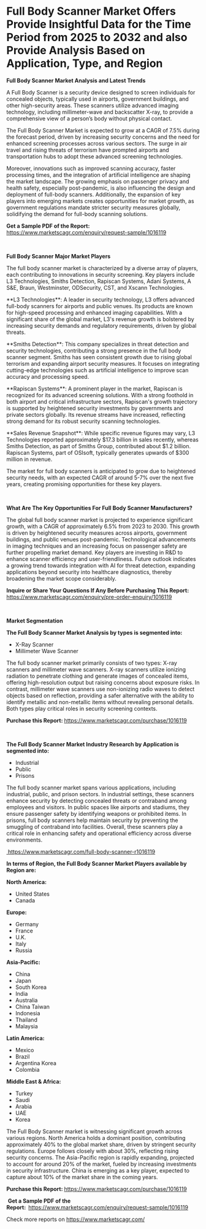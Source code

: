 <p><h1>Full Body Scanner Market Offers Provide Insightful Data for the Time Period from 2025 to 2032 and also Provide Analysis Based on Application, Type, and Region</h1></p><p><strong>Full Body Scanner Market Analysis and Latest Trends</strong></p>
<p><p>A Full Body Scanner is a security device designed to screen individuals for concealed objects, typically used in airports, government buildings, and other high-security areas. These scanners utilize advanced imaging technology, including millimeter-wave and backscatter X-ray, to provide a comprehensive view of a person’s body without physical contact. </p><p>The Full Body Scanner Market is expected to grow at a CAGR of 7.5% during the forecast period, driven by increasing security concerns and the need for enhanced screening processes across various sectors. The surge in air travel and rising threats of terrorism have prompted airports and transportation hubs to adopt these advanced screening technologies. </p><p>Moreover, innovations such as improved scanning accuracy, faster processing times, and the integration of artificial intelligence are shaping the market landscape. The growing emphasis on passenger privacy and health safety, especially post-pandemic, is also influencing the design and deployment of full-body scanners. Additionally, the expansion of key players into emerging markets creates opportunities for market growth, as government regulations mandate stricter security measures globally, solidifying the demand for full-body scanning solutions.</p></p>
<p><strong>Get a Sample PDF of the Report:&nbsp;</strong> <a href="https://www.marketscagr.com/enquiry/request-sample/1016119?utm_campaign=2265&utm_medium=2&utm_source=Github&utm_content=ia&utm_term=19022025&utm_id=full-body-scanner">https://www.marketscagr.com/enquiry/request-sample/1016119</a></p>
<p>&nbsp;</p>
<p><strong>Full Body Scanner Major Market Players</strong></p>
<p><p>The full body scanner market is characterized by a diverse array of players, each contributing to innovations in security screening. Key players include L3 Technologies, Smiths Detection, Rapiscan Systems, Adani Systems, A S&E, Braun, Westminster, ODSecurity, CST, and Xscann Technologies.</p><p>**L3 Technologies**: A leader in security technology, L3 offers advanced full-body scanners for airports and public venues. Its products are known for high-speed processing and enhanced imaging capabilities. With a significant share of the global market, L3's revenue growth is bolstered by increasing security demands and regulatory requirements, driven by global threats.</p><p>**Smiths Detection**: This company specializes in threat detection and security technologies, contributing a strong presence in the full body scanner segment. Smiths has seen consistent growth due to rising global terrorism and expanding airport security measures. It focuses on integrating cutting-edge technologies such as artificial intelligence to improve scan accuracy and processing speed.</p><p>**Rapiscan Systems**: A prominent player in the market, Rapiscan is recognized for its advanced screening solutions. With a strong foothold in both airport and critical infrastructure sectors, Rapiscan's growth trajectory is supported by heightened security investments by governments and private sectors globally. Its revenue streams have increased, reflecting strong demand for its robust security scanning technologies.</p><p>**Sales Revenue Snapshot**: While specific revenue figures may vary, L3 Technologies reported approximately $17.3 billion in sales recently, whereas Smiths Detection, as part of Smiths Group, contributed about $1.2 billion. Rapiscan Systems, part of OSIsoft, typically generates upwards of $300 million in revenue.</p><p>The market for full body scanners is anticipated to grow due to heightened security needs, with an expected CAGR of around 5-7% over the next five years, creating promising opportunities for these key players.</p></p>
<p>&nbsp;</p>
<p><strong>What Are The Key Opportunities For Full Body Scanner Manufacturers?</strong></p>
<p><p>The global full body scanner market is projected to experience significant growth, with a CAGR of approximately 6.5% from 2023 to 2030. This growth is driven by heightened security measures across airports, government buildings, and public venues post-pandemic. Technological advancements in imaging techniques and an increasing focus on passenger safety are further propelling market demand. Key players are investing in R&D to enhance scanner efficiency and user-friendliness. Future outlook indicates a growing trend towards integration with AI for threat detection, expanding applications beyond security into healthcare diagnostics, thereby broadening the market scope considerably.</p></p>
<p><strong>Inquire or Share Your Questions If Any Before Purchasing This Report:</strong> <a href="https://www.marketscagr.com/enquiry/pre-order-enquiry/1016119?utm_campaign=2265&utm_medium=2&utm_source=Github&utm_content=ia&utm_term=19022025&utm_id=full-body-scanner">https://www.marketscagr.com/enquiry/pre-order-enquiry/1016119</a></p>
<p>&nbsp;</p>
<p><strong>Market Segmentation</strong></p>
<p><strong>The Full Body Scanner Market Analysis by types is segmented into:</strong></p>
<p><ul><li>X-Ray Scanner</li><li>Millimeter Wave Scanner</li></ul></p>
<p><p>The full body scanner market primarily consists of two types: X-ray scanners and millimeter wave scanners. X-ray scanners utilize ionizing radiation to penetrate clothing and generate images of concealed items, offering high-resolution output but raising concerns about exposure risks. In contrast, millimeter wave scanners use non-ionizing radio waves to detect objects based on reflection, providing a safer alternative with the ability to identify metallic and non-metallic items without revealing personal details. Both types play critical roles in security screening contexts.</p></p>
<p><strong>Purchase this Report:&nbsp;</strong><a href="https://www.marketscagr.com/purchase/1016119?utm_campaign=2265&utm_medium=2&utm_source=Github&utm_content=ia&utm_term=19022025&utm_id=full-body-scanner">https://www.marketscagr.com/purchase/1016119</a></p>
<p>&nbsp;</p>
<p><strong>The Full Body Scanner Market Industry Research by Application is segmented into:</strong></p>
<p><ul><li>Industrial</li><li>Public</li><li>Prisons</li></ul></p>
<p><p>The full body scanner market spans various applications, including industrial, public, and prison sectors. In industrial settings, these scanners enhance security by detecting concealed threats or contraband among employees and visitors. In public spaces like airports and stadiums, they ensure passenger safety by identifying weapons or prohibited items. In prisons, full body scanners help maintain security by preventing the smuggling of contraband into facilities. Overall, these scanners play a critical role in enhancing safety and operational efficiency across diverse environments.</p></p>
<p><a href="https://www.marketscagr.com/full-body-scanner-r1016119?utm_campaign=2265&utm_medium=2&utm_source=Github&utm_content=ia&utm_term=19022025&utm_id=full-body-scanner">&nbsp;https://www.marketscagr.com/full-body-scanner-r1016119</a></p>
<p><strong>In terms of Region, the Full Body Scanner Market Players available by Region are:</strong></p>
<p>
    <p> <strong> North America: </strong>
        <ul>
            <li>United States</li>
            <li>Canada</li>
        </ul>
        </p> 
    <p> <strong> Europe: </strong>
        <ul>
            <li>Germany</li>
            <li>France</li>
            <li>U.K.</li>
            <li>Italy</li>
            <li>Russia</li>
        </ul>
        </p> 
    <p> <strong> Asia-Pacific: </strong>
        <ul>
            <li>China</li>
            <li>Japan</li>
            <li>South Korea</li>
            <li>India</li>
            <li>Australia</li>
            <li>China Taiwan</li>
            <li>Indonesia</li>
            <li>Thailand</li>
            <li>Malaysia</li>
        </ul>
        </p> 
    <p> <strong> Latin America: </strong>
        <ul>
            <li>Mexico</li>
            <li>Brazil</li>
            <li>Argentina Korea</li>
            <li>Colombia</li>
        </ul>
        </p> 
    <p> <strong> Middle East & Africa: </strong>
        <ul>
            <li>Turkey</li>
            <li>Saudi</li>
            <li>Arabia</li>
            <li>UAE</li>
            <li>Korea</li>
        </ul>
    </p>
    </p>
<p><p>The Full Body Scanner market is witnessing significant growth across various regions. North America holds a dominant position, contributing approximately 40% to the global market share, driven by stringent security regulations. Europe follows closely with about 30%, reflecting rising security concerns. The Asia-Pacific region is rapidly expanding, projected to account for around 20% of the market, fueled by increasing investments in security infrastructure. China is emerging as a key player, expected to capture about 10% of the market share in the coming years.</p></p>
<p><strong>Purchase this Report: </strong><a href="https://www.marketscagr.com/purchase/1016119?utm_campaign=2265&utm_medium=2&utm_source=Github&utm_content=ia&utm_term=19022025&utm_id=full-body-scanner">https://www.marketscagr.com/purchase/1016119</a></p>
<p>&nbsp;<strong>Get a Sample PDF of the Report:&nbsp;&nbsp;</strong><a href="https://www.marketscagr.com/enquiry/request-sample/1016119?utm_campaign=2265&utm_medium=2&utm_source=Github&utm_content=ia&utm_term=19022025&utm_id=full-body-scanner">https://www.marketscagr.com/enquiry/request-sample/1016119</a></p>
<p><strong></strong></p>
<p>Check more reports on <a href="https://www.marketscagr.com/?utm_campaign=2265&utm_medium=2&utm_source=Github&utm_content=ia&utm_term=19022025&utm_id=full-body-scanner">https://www.marketscagr.com/</a></p>